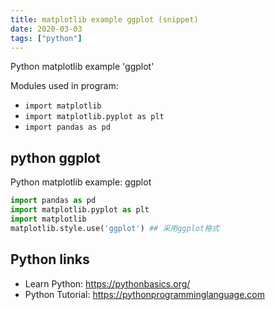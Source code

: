 ```yaml
---
title: matplotlib example ggplot (snippet)
date: 2020-03-03
tags: ["python"]
---
```

Python matplotlib example 'ggplot'


Modules used in program: 
* `import matplotlib`
* `import matplotlib.pyplot as plt`
* `import pandas as pd`

## python ggplot

Python matplotlib example: ggplot

```python
import pandas as pd
import matplotlib.pyplot as plt
import matplotlib
matplotlib.style.use('ggplot') ## 采用ggplot格式

```

## Python links

- Learn Python: https://pythonbasics.org/
- Python Tutorial: https://pythonprogramminglanguage.com
